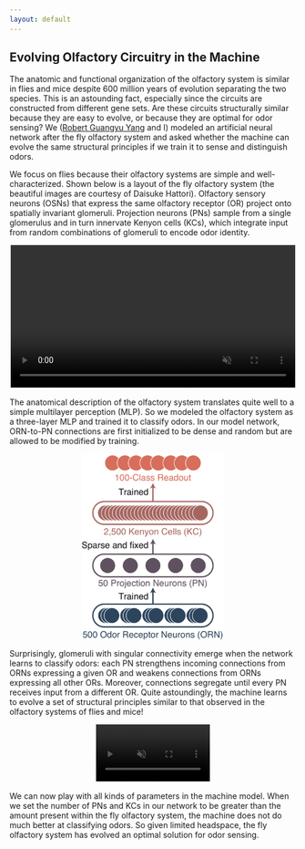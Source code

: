 ```yaml
---
layout: default
---
```


## Evolving Olfactory Circuitry in the Machine

The anatomic and functional organization of the olfactory system is similar in flies and mice despite 600 million years of evolution separating the two species. This is an astounding fact, especially since the circuits are constructed from different gene sets. Are these circuits structurally similar because they are easy to evolve, or because they are optimal for odor sensing? We ([Robert Guangyu Yang](https://www.simonsfoundation.org/team/robert-guangyu-yang/) and I) modeled an artificial neural network after the fly olfactory system and asked whether the machine can evolve the same structural principles if we train it to sense and distinguish odors.

We focus on flies because their olfactory systems are simple and well-characterized. Shown below is a layout of the fly olfactory system (the beautiful images are courtesy of Daisuke Hattori). Olfactory sensory neurons (OSNs) that express the same olfactory receptor (OR) project onto spatially invariant glomeruli. Projection neurons (PNs) sample from a single glomerulus and in turn innervate Kenyon cells (KCs), which integrate input from random combinations of glomeruli to encode odor identity.

<p align="center">
    <video id="video" width="500" autoplay loop controls muted="">
      <source src="/assets/movies/fly.mp4" type="video/mp4" />
    </video>
    <div class="clear"></div>
</p>

The anatomical description of the olfactory system translates quite well to a simple multilayer perception (MLP). So we modeled the olfactory system as a three-layer MLP and trained it to classify odors. In our model network, ORN-to-PN connections are first initialized to be dense and random but are allowed to be modified by training.

<p align="center">
  <img src="/assets/img/fly_model.png" alt="Logo" width="250" align="middle"/>
</p>

Surprisingly, glomeruli with singular connectivity emerge when the network learns to classify odors: each PN strengthens incoming connections from ORNs expressing a given OR and weakens connections from ORNs expressing all other ORs. Moreover, connections segregate until every PN receives input from a different OR. Quite astoundingly, the machine learns to evolve a set of structural principles similar to that observed in the olfactory systems of flies and mice!

<p align="center">
    <video id="video" width="200" autoplay loop controls muted="">
      <source src="/assets/movies/weights.mp4" width="500" height="500" type="
      video/mp4" />
    </video>
    <div class="clear"></div>
</p>

We can now play with all kinds of parameters in the machine model. When we set the number of PNs and KCs in our network to be greater than the amount present within the fly olfactory system, the machine does not do much better at classifying odors. So given limited headspace, the fly olfactory system has evolved an optimal solution for odor sensing.
